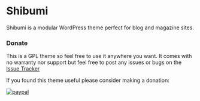 # Shibumi

Shibumi is a modular WordPress theme perfect for blog and magazine sites.

### Donate ###

This is a GPL theme so feel free to use it anywhere you want.  It comes with no warranty nor support but feel free to post any issues or bugs on the [Issue Tracker](https://github.com/rickalday/shibumi/issues)

If you found this theme useful please consider making a donation:

[![paypal](https://www.paypalobjects.com/en_US/i/btn/btn_donateCC_LG.gif)](https://www.paypal.com/cgi-bin/webscr?cmd=_s-xclick&hosted_button_id=4PD48YQ3V7CFQ)
